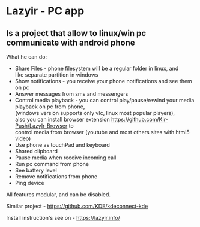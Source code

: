 # Lazyir - PC app
## Is a project that allow to linux/win pc communicate with android phone
What he can do:

* Share Files - phone filesystem will be a regular folder in linux, and\
like separate partition in windows
* Show notifications - you receive your phone notifications and see them on pc
* Answer messages from sms and messengers
* Control media playback - you can control play/pause/rewind your media playback on pc from phone,\
(windows version supports only vlc, linux most popular players),\
also you can install browser extension https://github.com/Kir-Push/LazyIr-Browser to\
control media from browser (youtube and most others sites with html5 video)
* Use phone as touchPad and keyboard
* Shared clipboard
* Pause media when receive incoming call
* Run pc command from phone
* See battery level
* Remove notifications from phone
* Ping device

All features modular, and can be disabled.

Similar project - https://github.com/KDE/kdeconnect-kde

Install instruction's  see on - https://lazyir.info/
